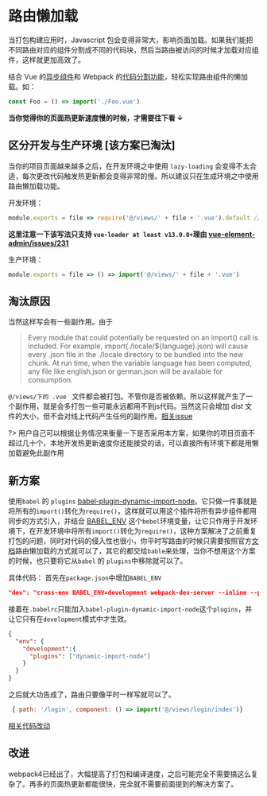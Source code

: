 # 路由懒加载
当打包构建应用时，Javascript 包会变得非常大，影响页面加载。如果我们能把不同路由对应的组件分割成不同的代码块，然后当路由被访问的时候才加载对应组件，这样就更加高效了。

结合 Vue 的[异步组件](https://cn.vuejs.org/v2/guide/components.html#异步组件)和 Webpack 的[代码分割功能](https://doc.webpack-china.org/guides/code-splitting)，轻松实现路由组件的懒加载。如：
```js
const Foo = () => import('./Foo.vue')
```
**当你觉得你的页面热更新速度慢的时候，才需要往下看 ↓**

## 区分开发与生产环境 [该方案已淘汰]

当你的项目页面越来越多之后，在开发环境之中使用 `lazy-loading` 会变得不太合适，每次更改代码触发热更新都会变得非常的慢。所以建议只在生成环境之中使用路由懒加载功能。

开发环境：
```js
module.exports = file => require('@/views/' + file + '.vue').default // vue-loader at least v13.0.0+

```
**这里注意一下该写法只支持 `vue-loader at least v13.0.0+`理由 [vue-element-admin/issues/231](https://github.com/PanJiaChen/vue-element-admin/issues/231)**

生产环境：
```js
module.exports = file => () => import('@/views/' + file + '.vue')
```

## 淘汰原因
当然这样写会有一些副作用。由于
> Every module that could potentially be requested on an import() call is included. For example, import(./locale/${language}.json) will cause every .json file in the ./locale directory to be bundled into the new chunk. At run time, when the variable language has been computed, any file like english.json or german.json will be available for consumption.

`@/views/下的 .vue ` 文件都会被打包。不管你是否被依赖。所以这样就产生了一个副作用，就是会多打包一些可能永远都用不到js代码。当然这只会增加 dist 文件的大小，但不会对线上代码产生任何的副作用。[相关issue](https://github.com/PanJiaChen/vue-element-admin/issues/292)

?> 用户自己可以根据业务情况来衡量一下是否采用本方案，如果你的项目页面不超过几十个，本地开发热更新速度你还能接受的话，可以直接所有环境下都是用懒加载避免此副作用

## 新方案
使用`babel` 的 `plugins` [babel-plugin-dynamic-import-node](https://github.com/airbnb/babel-plugin-dynamic-import-node)。它只做一件事就是将所有的`import()`转化为`require()`，这样就可以用这个插件将所有异步组件都用同步的方式引入，并结合 [BABEL_ENV](https://babeljs.io/docs/usage/babelrc/#env-option) 这个`bebel`环境变量，让它只作用于开发环境下，在开发环境中将所有`import()`转化为`require()`，这种方案解决了之前重复打包的问题，同时对代码的侵入性也很小，你平时写路由的时候只需要按照官方[文档](https://router.vuejs.org/zh/guide/advanced/lazy-loading.html)路由懒加载的方式就可以了，其它的都交给`bable`来处理，当你不想用这个方案的时候，也只要将它从`babel` 的 `plugins`中移除就可以了。

具体代码：
首先在`package.json`中增加`BABEL_ENV`
```json
"dev": "cross-env BABEL_ENV=development webpack-dev-server --inline --progress --config build/webpack.dev.conf.js"
```
接着在`.babelrc`只能加入`babel-plugin-dynamic-import-node`这个`plugins`，并让它只有在`development`模式中才生效。
```json
{
  "env": {
    "development":{
      "plugins": ["dynamic-import-node"]
    }
  }
}
```
之后就大功告成了，路由只要像平时一样写就可以了。
```js
 { path: '/login', component: () => import('@/views/login/index')}
```
[相关代码改动](https://github.com/PanJiaChen/vue-element-admin/pull/727)

## 改进
webpack4已经出了，大幅提高了打包和编译速度，之后可能完全不需要搞这么复杂了。再多的页面热更新都能很快，完全就不需要前面提到的解决方案了。
